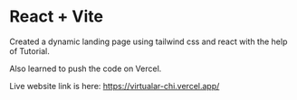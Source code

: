 # React + Vite

Created a dynamic landing page using tailwind css and react with the help of Tutorial.

Also learned to push the code on Vercel.

Live website link is here: https://virtualar-chi.vercel.app/

